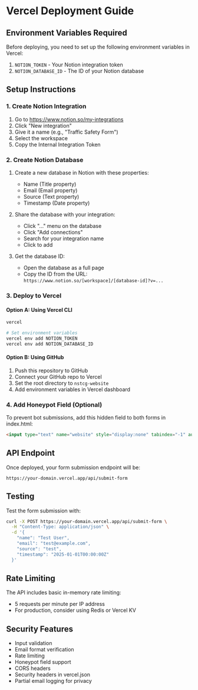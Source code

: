 # Vercel Deployment Guide

## Environment Variables Required

Before deploying, you need to set up the following environment variables in Vercel:

1. `NOTION_TOKEN` - Your Notion integration token
2. `NOTION_DATABASE_ID` - The ID of your Notion database

## Setup Instructions

### 1. Create Notion Integration
1. Go to https://www.notion.so/my-integrations
2. Click "New integration"
3. Give it a name (e.g., "Traffic Safety Form")
4. Select the workspace
5. Copy the Internal Integration Token

### 2. Create Notion Database
1. Create a new database in Notion with these properties:
   - Name (Title property)
   - Email (Email property)
   - Source (Text property)
   - Timestamp (Date property)
   <!-- - Status (Select property with options: New, Contacted, Completed) -->

2. Share the database with your integration:
   - Click "..." menu on the database
   - Click "Add connections"
   - Search for your integration name
   - Click to add

3. Get the database ID:
   - Open the database as a full page
   - Copy the ID from the URL: `https://www.notion.so/[workspace]/[database-id]?v=...`

### 3. Deploy to Vercel

#### Option A: Using Vercel CLI
```bash
vercel

# Set environment variables
vercel env add NOTION_TOKEN
vercel env add NOTION_DATABASE_ID
```

#### Option B: Using GitHub
1. Push this repository to GitHub
2. Connect your GitHub repo to Vercel
3. Set the root directory to `nstcg-website`
4. Add environment variables in Vercel dashboard

### 4. Add Honeypot Field (Optional)
To prevent bot submissions, add this hidden field to both forms in index.html:
```html
<input type="text" name="website" style="display:none" tabindex="-1" autocomplete="off">
```

## API Endpoint

Once deployed, your form submission endpoint will be:
```
https://your-domain.vercel.app/api/submit-form
```

## Testing

Test the form submission with:
```bash
curl -X POST https://your-domain.vercel.app/api/submit-form \
  -H "Content-Type: application/json" \
  -d '{
    "name": "Test User",
    "email": "test@example.com",
    "source": "test",
    "timestamp": "2025-01-01T00:00:00Z"
  }'
```

## Rate Limiting

The API includes basic in-memory rate limiting:
- 5 requests per minute per IP address
- For production, consider using Redis or Vercel KV

## Security Features

- Input validation
- Email format verification
- Rate limiting
- Honeypot field support
- CORS headers
- Security headers in vercel.json
- Partial email logging for privacy